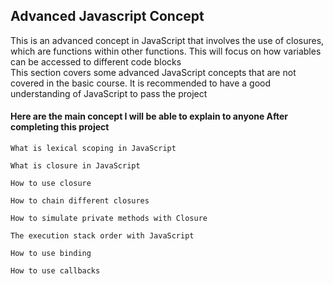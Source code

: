<h2>Advanced Javascript Concept</h2>
<p>This is an advanced concept in JavaScript that involves the use of closures, which are functions within other functions. This will focus on how variables can be accessed to different code blocks<br>
This section covers some advanced JavaScript concepts that are not covered in the basic course. It is recommended to have a good understanding of JavaScript to pass the project</p>

<h4>Here are the main concept I will be able to explain to anyone After completing this project</h4>

    What is lexical scoping in JavaScript

    What is closure in JavaScript

    How to use closure

    How to chain different closures

    How to simulate private methods with Closure

    The execution stack order with JavaScript

    How to use binding

    How to use callbacks
